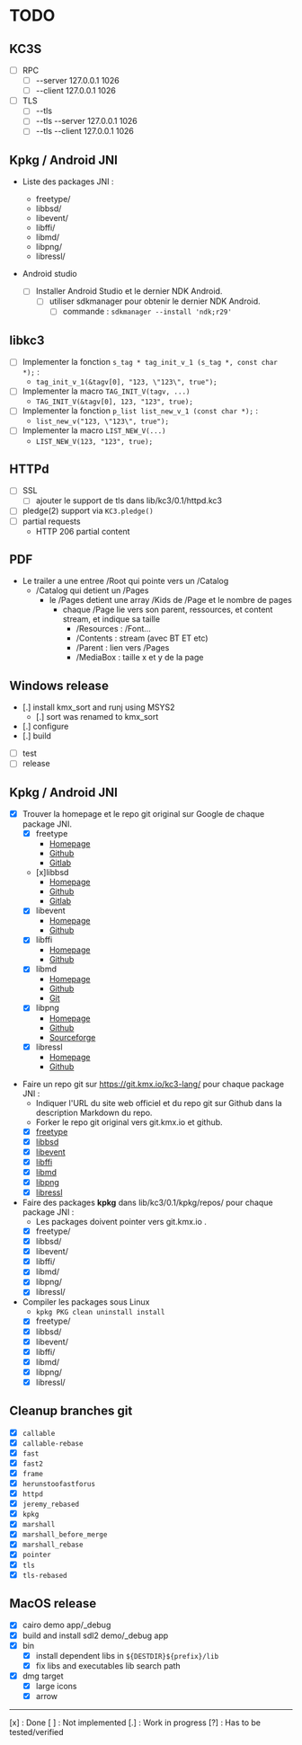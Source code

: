 # TODO

## KC3S

 - [ ] RPC
   - [ ] --server 127.0.0.1 1026
   - [ ] --client 127.0.0.1 1026
 - [ ] TLS
   - [ ] --tls
   - [ ] --tls --server 127.0.0.1 1026
   - [ ] --tls --client 127.0.0.1 1026

## Kpkg / Android JNI

 - Liste des packages JNI :
   - freetype/
   - libbsd/
   - libevent/
   - libffi/
   - libmd/
   - libpng/
   - libressl/

 - Android studio
   - [ ] Installer Android Studio et le dernier NDK Android.
     - [ ] utiliser sdkmanager pour obtenir le dernier NDK Android.
       - [ ] commande : `sdkmanager --install 'ndk;r29'`

## libkc3

 - [ ] Implementer la fonction `s_tag * tag_init_v_1 (s_tag *, const char *);` :
   - `tag_init_v_1(&tagv[0], "123, \"123\", true");`
 - [ ] Implementer la macro `TAG_INIT_V(tagv, ...)`
   - `TAG_INIT_V(&tagv[0], 123, "123", true);`
 - [ ] Implementer la fonction `p_list list_new_v_1 (const char *);` :
   - `list_new_v("123, \"123\", true");`
 - [ ] Implementer la macro `LIST_NEW_V(...)`
   - `LIST_NEW_V(123, "123", true);`

## HTTPd
 - [ ] SSL
   - [ ] ajouter le support de tls dans lib/kc3/0.1/httpd.kc3
 - [ ] pledge(2) support via `KC3.pledge()`
 - [ ] partial requests
   - HTTP 206 partial content

## PDF
 - Le trailer a une entree /Root qui pointe vers un /Catalog
   - /Catalog qui detient un /Pages 
     - le /Pages  detient une array /Kids de /Page et le nombre de pages
       - chaque /Page lie vers son parent, ressources, et content stream, et indique sa taille
         - /Resources : /Font...
         - /Contents : stream (avec BT ET etc)
         - /Parent : lien vers /Pages
         - /MediaBox : taille x et y de la page

## Windows release
 - [.] install kmx_sort and runj using MSYS2
   - [.] sort was renamed to kmx_sort
 - [.] configure
 - [.] build
 - [ ] test
 - [ ] release

## Kpkg / Android JNI

 - [x] Trouver la homepage et le repo git original sur Google de
   chaque package JNI.
   - [x] freetype
     - [Homepage](https://freetype.org/)
     - [Github](https://github.com/freetype/freetype)
     - [Gitlab](https://gitlab.freedesktop.org/freetype/freetype.git)
   - [x]libbsd
     - [Homepage](https://libbsd.freedesktop.org/wiki/)
     - [Github](https://github.com/guillemj/libbsd)
     - [Gitlab](https://gitlab.freedesktop.org/libbsd/libbsd.git)
   - [x] libevent
     - [Homepage](https://libevent.org/)
     - [Github](https://github.com/libevent/libevent)
   - [x] libffi
     - [Homepage](https://sourceware.org/libffi/)
     - [Github](https://github.com/libffi/libffi)
   - [x] libmd
     - [Homepage](https://www.hadrons.org/software/libmd/)
     - [Github](https://github.com/guillemj/libmd)
     - [Git](https://git.hadrons.org/git/libmd.git)
   - [x] libpng
     - [Homepage](https://www.libpng.org/pub/png/libpng.html)
     - [Github](https://github.com/pnggroup/libpng)
     - [Sourceforge](https://git.code.sf.net/p/libpng/code)
   - [x] libressl
     - [Homepage](https://www.libressl.org/)
     - [Github](https://github.com/libressl/portable)

 - Faire un repo git sur https://git.kmx.io/kc3-lang/ pour chaque
   package JNI :
   - Indiquer l'URL du site web officiel et du repo git sur Github dans
     la description Markdown du repo.
   - Forker le repo git original vers git.kmx.io et github.
   - [x] [freetype](https://git.kmx.io/kc3-lang/freetype)
   - [x] [libbsd](https://git.kmx.io/kc3-lang/libbsd)
   - [x] [libevent](https://git.kmx.io/kc3-lang/libevent)
   - [x] [libffi](https://git.kmx.io/kc3-lang/libffi)
   - [x] [libmd](https://git.kmx.io/kc3-lang/libmd)
   - [x] [libpng](https://git.kmx.io/kc3-lang/libpng)
   - [x] [libressl](https://git.kmx.io/kc3-lang/libressl)

 - Faire des packages __kpkg__ dans lib/kc3/0.1/kpkg/repos/ pour chaque
   package JNI :
   - Les packages doivent pointer vers git.kmx.io .
   - [x] freetype/
   - [x] libbsd/
   - [x] libevent/
   - [x] libffi/
   - [x] libmd/
   - [x] libpng/
   - [x] libressl/

 - Compiler les packages sous Linux
   - `kpkg PKG clean uninstall install`
   - [x] freetype/
   - [x] libbsd/
   - [x] libevent/
   - [x] libffi/
   - [x] libmd/
   - [x] libpng/
   - [x] libressl/

## Cleanup branches git
 - [x] `callable`
 - [x] `callable-rebase`
 - [x] `fast`
 - [x] `fast2`
 - [x] `frame`
 - [x] `herunstoofastforus`
 - [x] `httpd`
 - [x] `jeremy_rebased`
 - [x] `kpkg`
 - [x] `marshall`
 - [x] `marshall_before_merge`
 - [x] `marshall_rebase`
 - [x] `pointer`
 - [x] `tls`
 - [x] `tls-rebased`

## MacOS release
 - [x] cairo demo app/_debug
 - [x] build and install sdl2 demo/_debug app
 - [x] bin
   - [x] install dependent libs in `${DESTDIR}${prefix}/lib`
   - [x] fix libs and executables lib search path
 - [x] dmg target
   - [x] large icons
   - [x] arrow

---

[x] : Done
[ ] : Not implemented
[.] : Work in progress
[?] : Has to be tested/verified
